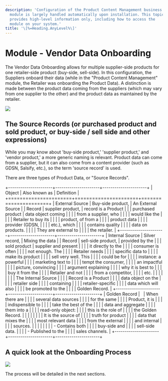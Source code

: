 ```yaml
---
description: 'Configuration of the Product Content Management business
  module is largely handled automatically upon installation. This topic
  provides high-level information only, including how to access the
  module on your system.'
title: '\[%=Heading.AnyLevel%\]'
---
```


Module - Vendor Data Onboarding
===============================

The Vendor Data Onboarding allows for multiple supplier-side products
for one retailer-side product (buy-side, sell-side). In this
configuration, the Suppliers onboard their data (while in the "Product
Content Management" module, the Retailer was onboarding the Product
Data). A distinction is made between the product data coming from the
suppliers (which may vary from one supplier to the other) and the
product data as maintained by the retailer.

![](../../../Resources/Images/PMDM%20for%20Retail/multipleProductsSoldAsSame.png)

The Source Records (or purchased product and sold product, or buy-side / sell side and other expressions)
---------------------------------------------------------------------------------------------------------

While you may know about \'buy-side product,\' \'supplier product,\' and
\'vendor product,\' a more generic naming is relevant. Product data can
come from a supplier, but it can also come from a content provider (such
as GDSN, Salsify, etc.), so the term \'source record\' is used.

There are three types of Product Data, or "Source Records".

+----------------------+----------------------+----------------------+
| Object               | Also known as        | Definition           |
+======================+======================+======================+
| External Source      | Buy-side product,    | An External Source   |
| Record               | supplier product,    | record is a Product  |
|                      | purchased product    | data object coming   |
|                      |                      | from a supplier, who |
|                      |                      | would like the       |
|                      |                      | Retailer to buy its  |
|                      |                      | product, of from a   |
|                      |                      | product data         |
|                      |                      | provider (GDSN,      |
|                      |                      | etc.), which         |
|                      |                      | contains quality     |
|                      |                      | data on products.    |
|                      |                      | They are external to |
|                      |                      | the retailer.        |
+----------------------+----------------------+----------------------+
| Internal Source      | Silver record,       | Mixing the data      |
| Record               | sell-side product,   | provided by the      |
|                      | sold product         | supplier and present |
|                      |                      | it directly to the   |
|                      |                      | consumer is often    |
|                      |                      | not enough. The      |
|                      |                      | Retailer needs       |
|                      |                      | specific data to     |
|                      |                      | make its product     |
|                      |                      | sell very well. This |
|                      |                      | could be for         |
|                      |                      | instance: a powerful |
|                      |                      | marketing text to    |
|                      |                      | tempt the consumer,  |
|                      |                      | an impactful         |
|                      |                      | picture, convincing  |
|                      |                      | argument explaining  |
|                      |                      | why it is best to    |
|                      |                      | buy it from the      |
|                      |                      | Retailer and not     |
|                      |                      | from a competitor,   |
|                      |                      | etc.                 |
|                      |                      |                      |
|                      |                      | The Internal Source  |
|                      |                      | Record is a Product  |
|                      |                      | data object on the   |
|                      |                      | retailer side        |
|                      |                      | containing           |
|                      |                      | retailer-specific    |
|                      |                      | data which will also |
|                      |                      | be promoted to the   |
|                      |                      | Golden Record.       |
+----------------------+----------------------+----------------------+
| Golden Record        |                      | When there are       |
|                      |                      | several data sources |
|                      |                      | for the same         |
|                      |                      | Product, it is       |
|                      |                      | indispensible to     |
|                      |                      | take the best of the |
|                      |                      | data and aggregate   |
|                      |                      | them into a          |
|                      |                      | read-only object:    |
|                      |                      | this is the role of  |
|                      |                      | the Golden Record.   |
|                      |                      |                      |
|                      |                      | It is the source of  |
|                      |                      | truth for product    |
|                      |                      | data that mixes the  |
|                      |                      | most relevant data   |
|                      |                      | from the external    |
|                      |                      | and internal         |
|                      |                      | sources.             |
|                      |                      |                      |
|                      |                      | -   Contains both    |
|                      |                      |     buy-side and     |
|                      |                      |     sell-side data.  |
|                      |                      | -   Published to the |
|                      |                      |     sales channels.  |
+----------------------+----------------------+----------------------+

A quick look at the Onboarding Process
--------------------------------------

![](../../../Resources/Images/Solution%20Enablement/PMDM/PMDM%20For%20Retail/QuickLookOnboardingProcess.png)

The process will be detailed in the next sections.
